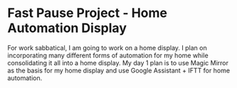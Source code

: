 # Fast Pause Project - Home Automation Display

For work sabbatical, I am going to work on a home display. I plan on incorporating many different forms of automation for my home while consolidating it all into a home display. My day 1 plan is to use Magic Mirror as the basis for my home display and use Google Assistant + IFTT for home automation. 
